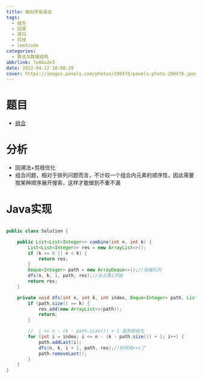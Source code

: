 ```yaml
---
title: 输出所有组合
tags:
  - 组合
  - 回溯
  - 递归
  - 剪枝
  - leetcode
categories:
  - 算法与数据结构
abbrlink: 7e84a2e3
date: 2022-04-12 18:08:29
cover: https://images.pexels.com/photos/290470/pexels-photo-290470.jpeg?auto=compress&cs=tinysrgb&dpr=2&w=500
---
```

# 题目
- [组合](https://leetcode-cn.com/problems/combinations/)
# 分析
- 回溯法+剪枝优化
- 组合问题，相对于排列问题而言，不计较一个组合内元素的顺序性，因此需要按某种顺序展开搜索，这样才能做到不重不漏


# Java实现
```java

public class Solution {

    public List<List<Integer>> combine(int n, int k) {
        List<List<Integer>> res = new ArrayList<>();
        if (k <= 0 || n < k) {
            return res;
        }
        Deque<Integer> path = new ArrayDeque<>();//双端队列
        dfs(n, k, 1, path, res);//从元素1开始
        return res;
    }

    private void dfs(int n, int k, int index, Deque<Integer> path, List<List<Integer>> res) {
        if (path.size() == k) {
            res.add(new ArrayList<>(path));
            return;
        }

        //  i <= n - (k - path.size()) + 1 是剪枝优化
        for (int i = index; i <= n - (k - path.size()) + 1; i++) {
            path.addLast(i);
            dfs(n, k, i + 1, path, res);//别写成++i了
            path.removeLast();
        }
    }
}
```
